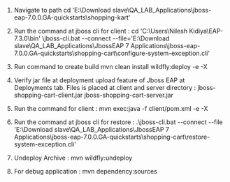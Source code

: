 1. Navigate to path cd 'E:\Download slave\QA_LAB_Applications\jboss-eap-7.0.0.GA-quickstarts\shopping-kart'

2. Run the command at jboss cli for client :
cd 'C:\Users\Nilesh Kidiya\EAP-7.3.0\bin'
\jboss-cli.bat --connect --file='E:\Download slave\QA_LAB_Applications\JbossEAP 7 Applications\jboss-eap-7.0.0.GA-quickstarts\shopping-cart\configure-system-exception.cli'

3. Run command to create build 
mvn clean install wildfly:deploy -e -X 

4. Verify jar file at deployment upload feature of Jboss EAP at Deployments tab. 
Files is placed at client and server directory : 
jboss-shopping-cart-client.jar
jboss-shopping-cart-server.jar

5. Run the command for client : 
mvn exec:java -f client/pom.xml -e -X

6. Run the command at jboss cli for restore :
.\jboss-cli.bat --connect --file 'E:\Download slave\QA_LAB_Applications\JbossEAP 7 Applications\jboss-eap-7.0.0.GA-quickstarts\shopping-cart\restore-system-exception.cli'

7. Undeploy Archive : 
mvn wildfly:undeploy

8. For debug application :
    mvn dependency:sources


